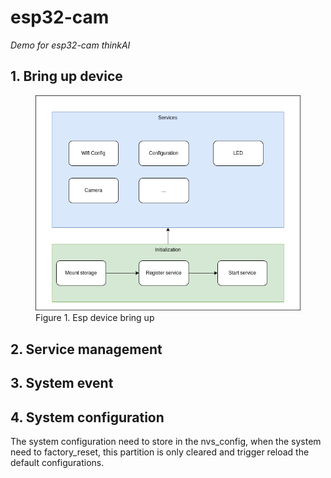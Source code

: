 #  **esp32-cam**
*Demo for esp32-cam thinkAI*

## **1. Bring up device**

<figure class="image">
  <img src="docs/images/esp32_device.png" alt="Esp device bring up">
  <figcaption> Figure 1. Esp device bring up</figcaption>
</figure>


## **2. Service management**

## **3. System event**

## **4. System configuration**

The system configuration need to store in the nvs_config, when the system need to factory_reset, this partition is only cleared and trigger reload the default configurations.
